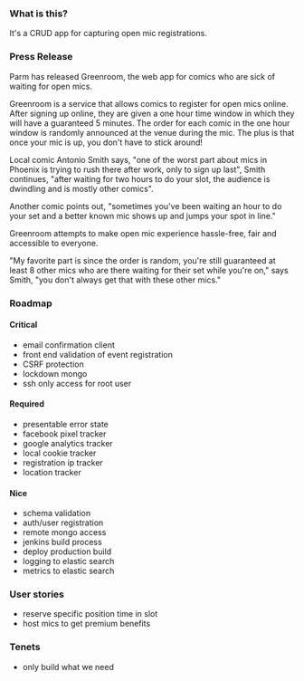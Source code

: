 ### What is this?
It's a CRUD app for capturing open mic registrations.

### Press Release
Parm has released Greenroom, the web app for comics who are sick of waiting for open mics. 

Greenroom is a service that allows comics to register for open mics online. After signing up online, they are given a one hour time window in which they will have a guaranteed 5 minutes. The order for each comic in the one hour window is randomly announced at the venue during the mic. The plus is that once your mic is up, you don't have to stick around!

Local comic Antonio Smith says, "one of the worst part about mics in Phoenix is trying to rush there after work, only to sign up last", Smith continues, "after waiting for two hours to do your slot, the audience is dwindling and is mostly other comics".

Another comic points out, "sometimes you've been waiting an hour to do your set and a better known mic shows up and jumps your spot in line." 

Greenroom attempts to make open mic experience hassle-free, fair and accessible to everyone.

"My favorite part is since the order is random, you're still guaranteed at least 8 other mics who are there waiting for their set while you're on," says Smith, "you don't always get that with these other mics."

### Roadmap
#### Critical
* email confirmation client
* front end validation of event registration
* CSRF protection
* lockdown mongo
* ssh only access for root user

#### Required
* presentable error state
* facebook pixel tracker
* google analytics tracker
* local cookie tracker
* registration ip tracker
* location tracker

#### Nice
* schema validation
* auth/user registration
* remote mongo access
* jenkins build process
* deploy production build
* logging to elastic search
* metrics to elastic search

### User stories
* reserve specific position time in slot
* host mics to get premium benefits

### Tenets
* only build what we need